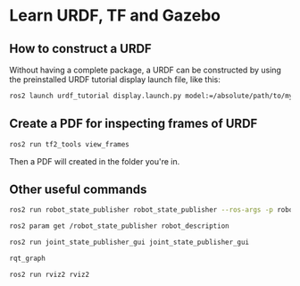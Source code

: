 # Learn URDF, TF and Gazebo

## How to construct a URDF

Without having a complete package, a URDF can be constructed by using the preinstalled URDF tutorial display launch file, like this:

```bash
ros2 launch urdf_tutorial display.launch.py model:=/absolute/path/to/my_robot.urdf
```

## Create a PDF for inspecting frames of URDF

```bash
ros2 run tf2_tools view_frames
```

Then a PDF will created in the folder you're in.

## Other useful commands

```bash
ros2 run robot_state_publisher robot_state_publisher --ros-args -p robot_description:="$(xacro my_robot.urdf)"

ros2 param get /robot_state_publisher robot_description

ros2 run joint_state_publisher_gui joint_state_publisher_gui

rqt_graph

ros2 run rviz2 rviz2
```